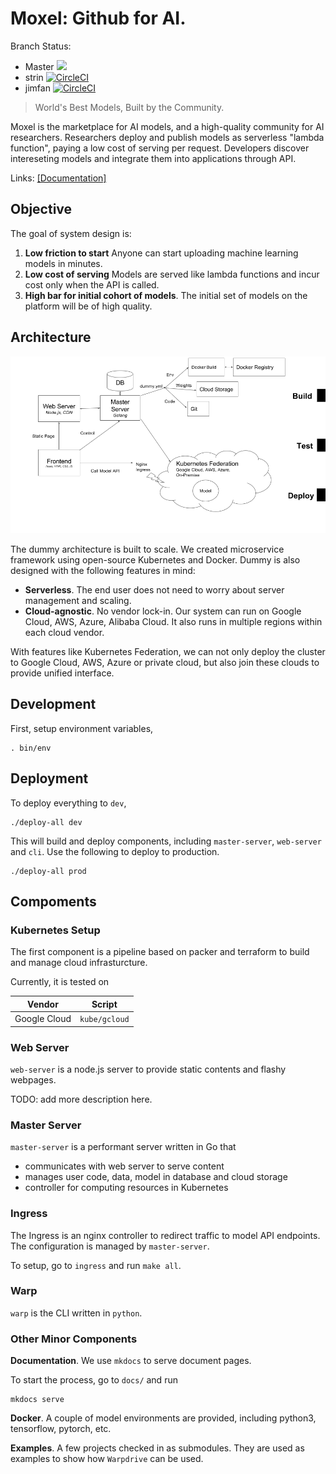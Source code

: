 # Moxel: Github for AI.

Branch Status:

* Master [![](https://circleci.com/gh/moxel/moxel/tree/master.svg?style=svg&circle-token=ab7f25421f04dc332db146c802e275dcb3d3b1ac)](https://circleci.com/gh/moxel/moxel/tree/master) 
* strin [![CircleCI](https://circleci.com/gh/moxel/moxel/tree/strin-dev.svg?style=svg&circle-token=ab7f25421f04dc332db146c802e275dcb3d3b1ac)](https://circleci.com/gh/moxel/moxel/tree/strin-dev)
* jimfan [![CircleCI](https://circleci.com/gh/moxel/moxel/tree/jimfan.svg?style=svg&circle-token=ab7f25421f04dc332db146c802e275dcb3d3b1ac)](https://circleci.com/gh/moxel/moxel/tree/jimfan)


> World's Best Models, Built by the Community.


Moxel is the marketplace for AI models, and a high-quality community for AI researchers. Researchers deploy and publish models as serverless "lambda function", paying a low cost of serving per request. Developers discover intereseting models and integrate them into applications through API.

Links: [[Documentation]](http://docs.dummy.ai/) 



## Objective

The goal of system design is:

1. **Low friction to start** Anyone can start uploading machine learning models in minutes.
2. **Low cost of serving** Models are served like lambda functions and incur cost only when the API is called.
3. **High bar for initial cohort of models**. The initial set of models on the platform will be of high quality.


## Architecture

![](docs/dummy-arch.png)

The dummy architecture is built to scale. We created microservice framework using open-source Kubernetes and Docker. Dummy is also designed with the following features in mind:

* **Serverless**. The end user does not need to worry about server management and scaling. 
* **Cloud-agnostic**. No vendor lock-in. Our system can run on Google Cloud, AWS, Azure, Alibaba Cloud. It also runs in multiple regions within each cloud vendor. 

With features like Kubernetes Federation, we can not only deploy the cluster to Google Cloud, AWS, Azure or private cloud, but also join these clouds to provide unified interface.

## Development

First, setup environment variables,

```
. bin/env
```

## Deployment

To deploy everything to `dev`,

```
./deploy-all dev
```

This will build and deploy components, including `master-server`, `web-server` and `cli`. Use the following to deploy to production.

```
./deploy-all prod
```

## Compoments

### Kubernetes Setup

The first component is a pipeline based on packer and terraform to build and manage cloud infrasturcture. 

Currently, it is tested on 

| Vendor  |  Script | 
|---|---|
| Google Cloud  |  `kube/gcloud` |  


### Web Server

`web-server` is a node.js server to provide static contents and flashy webpages.

TODO: add more description here.

### Master Server

`master-server` is a performant server written in Go that 

- communicates with web server to serve content
- manages user code, data, model in database and cloud storage
- controller for computing resources in Kubernetes


### Ingress

The Ingress is an nginx controller to redirect traffic to model API endpoints. The configuration is managed by `master-server`. 

To setup, go to `ingress` and run `make all`.

### Warp

`warp` is the CLI written in `python`. 

### Other Minor Components

**Documentation**. We use `mkdocs` to serve document pages. 

To start the process, go to `docs/` and run 

```
mkdocs serve
```

**Docker**. A couple of model environments are provided, including python3, tensorflow, pytorch, etc.

**Examples**. A few projects checked in as submodules. They are used as examples to show how `Warpdrive` can be used.
